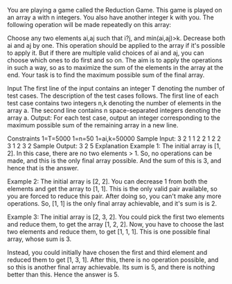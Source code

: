 You are playing a game called the Reduction Game. This game is played on an array a with n integers. You also have another integer k with you. The following operation will be made repeatedly on this array:

Choose any two elements ai,aj such that i?j, and min(ai,aj)>k. Decrease both ai and aj by one.
This operation should be applied to the array if it's possible to apply it. But if there are multiple valid choices of ai and aj, you can choose which ones to do first and so on. The aim is to apply the operations in such a way, so as to maximize the sum of the elements in the array at the end. Your task is to find the maximum possible sum of the final array.

Input
The first line of the input contains an integer T denoting the number of test cases. The description of the test cases follows.
The first line of each test case contains two integers n,k denoting the number of elements in the array a.
The second line contains n space-separated integers denoting the array a.
Output:
For each test case, output an integer corresponding to the maximum possible sum of the remaining array in a new line.

Constraints
1=T=5000
1=n=50
1=ai,k=50000
Sample Input:
3
2 1
1 2
2 1
2 2
3 1
2 3 2
Sample Output:
3
2
5
Explanation
Example 1: The initial array is [1, 2]. In this case, there are no two elements > 1. So, no operations can be made, and this is the only final array possible. And the sum of this is 3, and hence that is the answer.

Example 2: The initial array is [2, 2]. You can decrease 1 from both the elements and get the array to [1, 1]. This is the only valid pair available, so you are forced to reduce this pair. After doing so, you can't make any more operations. So, [1, 1] is the only final array achievable, and it's sum is is 2.

Example 3: The initial array is [2, 3, 2]. You could pick the first two elements and reduce them, to get the array [1, 2, 2]. Now, you have to choose the last two elements and reduce them, to get [1, 1, 1]. This is one possible final array, whose sum is 3.

Instead, you could initially have chosen the first and third element and reduced them to get [1, 3, 1]. After this, there is no operation possible, and so this is another final array achievable. Its sum is 5, and there is nothing better than this. Hence the answer is 5.